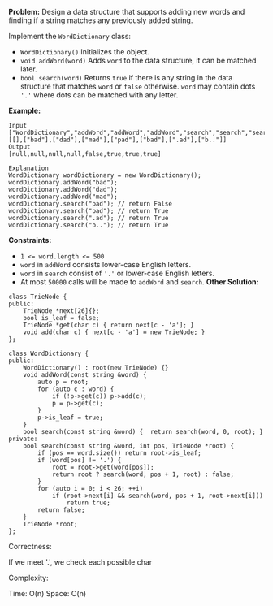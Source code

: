 **Problem:**
Design a data structure that supports adding new words and finding if a string matches any previously added string.

Implement the `WordDictionary` class:

- `WordDictionary()` Initializes the object.
- `void addWord(word)` Adds `word` to the data structure, it can be matched later.
- `bool search(word)` Returns `true` if there is any string in the data structure that matches `word` or `false` otherwise. `word` may contain dots `'.'` where dots can be matched with any letter.

 

**Example:**

```
Input
["WordDictionary","addWord","addWord","addWord","search","search","search","search"]
[[],["bad"],["dad"],["mad"],["pad"],["bad"],[".ad"],["b.."]]
Output
[null,null,null,null,false,true,true,true]

Explanation
WordDictionary wordDictionary = new WordDictionary();
wordDictionary.addWord("bad");
wordDictionary.addWord("dad");
wordDictionary.addWord("mad");
wordDictionary.search("pad"); // return False
wordDictionary.search("bad"); // return True
wordDictionary.search(".ad"); // return True
wordDictionary.search("b.."); // return True
```

 

**Constraints:**

- `1 <= word.length <= 500`
- `word` in `addWord` consists lower-case English letters.
- `word` in `search` consist of `'.'` or lower-case English letters.
- At most `50000` calls will be made to `addWord` and `search`.
**Other Solution:**
```
class TrieNode {
public:
    TrieNode *next[26]{};
    bool is_leaf = false;
    TrieNode *get(char c) { return next[c - 'a']; }
    void add(char c) { next[c - 'a'] = new TrieNode; }
};

class WordDictionary {
public:
    WordDictionary() : root(new TrieNode) {}
    void addWord(const string &word) {
        auto p = root;
        for (auto c : word) {
            if (!p->get(c)) p->add(c);
            p = p->get(c);
        }
        p->is_leaf = true;
    }
    bool search(const string &word) {  return search(word, 0, root); }
private:
    bool search(const string &word, int pos, TrieNode *root) {
        if (pos == word.size()) return root->is_leaf;
        if (word[pos] != '.') {
            root = root->get(word[pos]);
            return root ? search(word, pos + 1, root) : false;
        }
        for (auto i = 0; i < 26; ++i)
            if (root->next[i] && search(word, pos + 1, root->next[i]))
                return true;
        return false;
    }
    TrieNode *root;
};
```
Correctness:

If we meet '.', we check each possible char

Complexity:

Time: O(n)
Space: O(n)